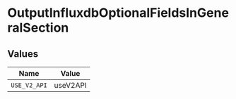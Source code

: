 # OutputInfluxdbOptionalFieldsInGeneralSection


## Values

| Name         | Value        |
| ------------ | ------------ |
| `USE_V2_API` | useV2API     |